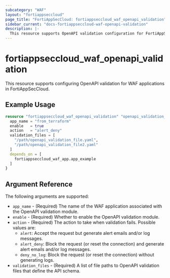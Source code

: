 ```yaml
---
subcategory: "WAF"
layout: "fortiappseccloud"
page_title: "FortiAppSecCloud: fortiappseccloud_waf_openapi_validation"
sidebar_current: "docs-fortiappseccloud-waf-openapi-validation"
description: |- 
  This resource supports OpenAPI validation configuration for FortiAppSecCloud.
---
```


# fortiappseccloud_waf_openapi_validation

This resource supports configuring OpenAPI validation for WAF applications in FortiAppSecCloud.

## Example Usage

```terraform
resource "fortiappseccloud_waf_openapi_validation" "openapi_validation_example" {
  app_name = "from_terraform"
  enable   = true
  action   = "alert_deny"
  validation_files = [
    "/path/openapi_validation_file.yaml",
    "/path/openapi_validation_file2.yaml"
  ]
  depends_on = [
    fortiappseccloud_waf_app.app_example
  ]
}
```

## Argument Reference
The following arguments are supported:

* `app_name` - (Required) The name of the WAF application associated with the OpenAPI validation module.
* `enable` - (Required) Whether to enable the OpenAPI validation module.
* `action` - (Required) The action to take when validation fails. Possible values are:
  - `alert`: Accept the request but generate alert emails and/or log messages.
  - `alert_deny`: Block the request (or reset the connection) and generate alert emails and/or log messages.
  - `deny_no_log`: Block the request (or reset the connection) without generating logs.
* `validation_files` - (Required) A list of file paths to OpenAPI validation files that define the API schema.
